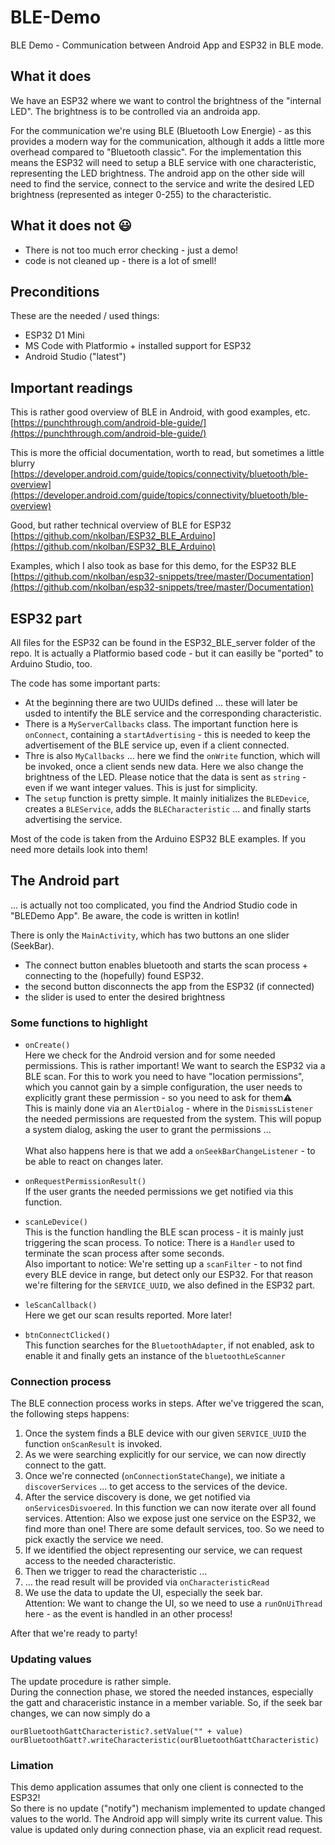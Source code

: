 # BLE-Demo
BLE Demo - Communication between Android App and ESP32 in BLE mode.

## What it does
We have an ESP32 where we want to control the brightness of the "internal LED". 
The brightness is to be controlled via an androida app.

For the communication we're using BLE (Bluetooth Low Energie) - as this provides a modern way for the communication, although it adds a little more overhead compared to "Bluetooth classic". 
For the implementation this means the ESP32 will need to setup a BLE service with one characteristic, representing the LED brightness. The android app on the other side will need to find the service, connect to the service and write the desired LED brightness (represented as integer 0-255) to the characteristic.

## What it does not 😃
* There is not too much error checking - just a demo!
* code is not cleaned up - there is a lot of smell!

## Preconditions
These are the needed / used things:

* ESP32 D1 Mini
* MS Code with Platformio + installed support for ESP32
* Android Studio ("latest")

## Important readings
This is rather good overview of BLE in Android, with good examples, etc. \
[https://punchthrough.com/android-ble-guide/](https://punchthrough.com/android-ble-guide/)

This is more the official documentation, worth to read, but sometimes a little blurry\
[https://developer.android.com/guide/topics/connectivity/bluetooth/ble-overview](https://developer.android.com/guide/topics/connectivity/bluetooth/ble-overview)

Good, but rather technical overview of BLE for ESP32\
[https://github.com/nkolban/ESP32_BLE_Arduino](https://github.com/nkolban/ESP32_BLE_Arduino)

Examples, which I also took as base for this demo, for the ESP32 BLE\
[https://github.com/nkolban/esp32-snippets/tree/master/Documentation](https://github.com/nkolban/esp32-snippets/tree/master/Documentation)


## ESP32 part
All files for the ESP32 can be found in the ESP32_BLE_server folder of the repo. 
It is actually a Platformio based code - but it can easilly be "ported" to Arduino Studio, too. 

The code has some important parts:

* At the beginning there are two UUIDs defined ... these will later be usded to intentify the BLE service and the corresponding characteristic. 
* There is a `MyServerCallbacks` class. The important function here is `onConnect`, containing a `startAdvertising` - this is needed to keep the advertisement of the BLE service up, even if a client connected. 
* Thre is also `MyCallbacks` ... here we find the `onWrite` function, which will be invoked, once a client sends new data. Here we also change the brightness of the LED. 
Please notice that the data is sent as `string` - even if we want integer values. This is just for simplicity. 
* The `setup` function is pretty simple. It mainly initializes the `BLEDevice`, creates a `BLEService`, adds the `BLECharacteristic` ... and finally starts advertising the service.

Most of the code is taken from the Arduino ESP32 BLE examples. If you need more details look into them!

## The Android part

... is actually not too complicated, you find the Andriod Studio code in "BLEDemo App". Be aware, the code is written in kotlin!

There is only the `MainActivity`, which has two buttons an one slider (SeekBar).
* The connect button enables bluetooth and starts the scan process + connecting to the (hopefully) found ESP32.
* the second button disconnects the app from the ESP32 (if connected)
* the slider is used to enter the desired brightness

### Some functions to highlight

* `onCreate()`\
Here we check for the Android version and for some needed permissions. This is rather important!
We want to search the ESP32 via a BLE scan. For this to work you need to have "location permissions", which you cannot gain by a simple configuration, the user needs to explicitly grant these permission - so you need to ask for them⚠️ \
This is mainly done via an `AlertDialog` - where in the `DismissListener` the needed permissions are requested from the system. This will popup a system dialog, asking the user to grant the permissions ...\
\
What also happens here is that we add a `onSeekBarChangeListener` - to be able to react on changes later. 

* `onRequestPermissionResult()`\
If the user grants the needed permissions we get notified via this function. 

* `scanLeDevice()`\
This is the function handling the BLE scan process - it is mainly just triggering the scan process. To notice: There is a `Handler` used to terminate the scan process after some seconds.\
Also important to notice: We're setting up a `scanFilter` - to not find every BLE device in range, but detect only our ESP32. For that reason we're filtering for the `SERVICE_UUID`, we also defined in the ESP32 part. 

* `leScanCallback()`\
Here we get our scan results reported. More later!

* `btnConnectClicked()`\
This function searches for the `BluetoothAdapter`, if not enabled, ask to enable it and finally gets an instance of the `bluetoothLeScanner`

### Connection process

The BLE connection process works in steps.
After we've triggered the scan, the following steps happens:
1. Once the system finds a BLE device with our given `SERVICE_UUID` the function `onScanResult` is invoked.
2. As we were searching explicitly for our service, we can now directly connect to the gatt. 
3. Once we're connected (`onConnectionStateChange`), we initiate a `discoverServices` ... to get access to the services of the device.
4. After the service discovery is done, we get notified via `onServicesDisvoered`. In this function we can now iterate over all found services. Attention: Also we expose just one service on the ESP32, we find more than one! There are some default services, too. So we need to pick exactly the service we need. 
5. If we identified the object representing our service, we can request access to the needed characteristic. 
6. Then we trigger to read the characteristic ...
7. ... the read result will be provided via `onCharacteristicRead`
8. We use the data to update the UI, especially the seek bar. \
Attention: We want to change the UI, so we need to use a `runOnUiThread` here - as the event is handled in an other process!

After that we're ready to party!

### Updating values
The update procedure is rather simple.\
During the connection phase, we stored the needed instances, especially the gatt and characeristic instance in a member variable. So, if the seek bar changes, we can now simply do a
```
ourBluetoothGattCharacteristic?.setValue("" + value)
ourBluetoothGatt?.writeCharacteristic(ourBluetoothGattCharacteristic)
```

### Limation
This demo application assumes that only one client is connected to the ESP32!\
So there is no update ("notify") mechanism implemented to update changed values to the world. The Android app will simply write its current value. This value is updated only during connection phase, via an explicit read request. 
